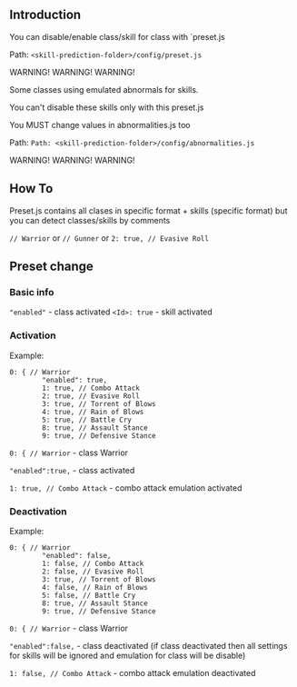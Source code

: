 ## Introduction

You can disable/enable class/skill for class with `preset.js

Path: `<skill-prediction-folder>/config/preset.js`

WARNING! WARNING! WARNING!

Some classes using emulated abnormals for skills.

You can't disable these skills only with this preset.js

You MUST change values in abnormalities.js too

Path: `Path: <skill-prediction-folder>/config/abnormalities.js`

WARNING! WARNING! WARNING! 

## How To
Preset.js contains all clases in specific format + skills (specific format) but you can detect classes/skills by comments

```// Warrior```
or 
```// Gunner```
or 
```2: true, // Evasive Roll```

## Preset change

### Basic info

`"enabled"` - class activated
`<Id>: true` - skill activated

### Activation

Example:

```JS
0: { // Warrior
		"enabled": true,
		1: true, // Combo Attack
		2: true, // Evasive Roll
		3: true, // Torrent of Blows
		4: true, // Rain of Blows
		5: true, // Battle Cry
		8: true, // Assault Stance
		9: true, // Defensive Stance
```

`0: { // Warrior` - class Warrior

`"enabled":true,` - class activated

`1: true, // Combo Attack` - combo attack emulation activated

### Deactivation

Example:

```JS
0: { // Warrior
		"enabled": false,
		1: false, // Combo Attack
		2: false, // Evasive Roll
		3: true, // Torrent of Blows
		4: false, // Rain of Blows
		5: false, // Battle Cry
		8: true, // Assault Stance
		9: true, // Defensive Stance
```

`0: { // Warrior` - class Warrior

`"enabled":false,` - class deactivated (if class deactivated then all settings for skills will be ignored and emulation for class will be disable)

`1: false, // Combo Attack` - combo attack emulation deactivated

